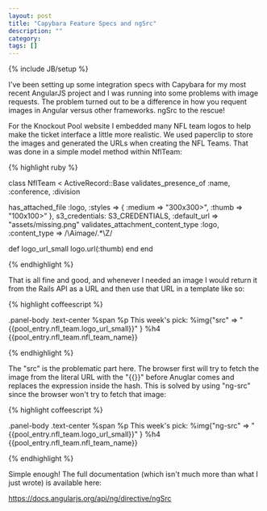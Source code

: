 ```yaml
---
layout: post
title: "Capybara Feature Specs and ngSrc"
description: ""
category: 
tags: []
---
```

{% include JB/setup %}

I've been setting up some integration specs with Capybara for my most recent AngularJS project and I was running into some problems with image requests. The problem turned out to be a difference in how you requent images in Angular versus other frameworks. ngSrc to the rescue!

<!--more-->

For the Knockout Pool website I embedded many NFL team logos to help make the ticket interface a little more realistic. We used paperclip to store the images and generated the URLs when creating the NFL Teams. That was done in a simple model method within NflTeam:

{% highlight ruby %}

class NflTeam < ActiveRecord::Base
	validates_presence_of :name, :conference, :division

  has_attached_file :logo, :styles => { :medium => "300x300>", :thumb => "100x100>" }, s3_credentials: S3_CREDENTIALS, :default_url => "assets/missing.png"
  validates_attachment_content_type :logo, :content_type => /\Aimage\/.*\Z/

  def logo_url_small
    logo.url(:thumb)
  end
end

{% endhighlight %}

That is all fine and good, and whenever I needed an image I would return it from the Rails API as a URL and then use that URL in a template like so:

{% highlight coffeescript %}

.panel-body
	.text-center
		%span
			%p This week's pick:
			%img{"src" => "{{pool_entry.nfl_team.logo_url_small}}" }
			%h4 {{pool_entry.nfl_team.nfl_team_name}}

{% endhighlight %}

The "src" is the problematic part here. The browser first will try to fetch the image from the literal URL with the "{{}}" before Anuglar comes and replaces the expression inside the hash. This is solved by using "ng-src" since the browser won't try to fetch that image:

{% highlight coffeescript %}

.panel-body
	.text-center
		%span
			%p This week's pick:
			%img{"ng-src" => "{{pool_entry.nfl_team.logo_url_small}}" }
			%h4 {{pool_entry.nfl_team.nfl_team_name}}

{% endhighlight %}

Simple enough! The full documentation (which isn't much more than what I just wrote) is available here: 

https://docs.angularjs.org/api/ng/directive/ngSrc
